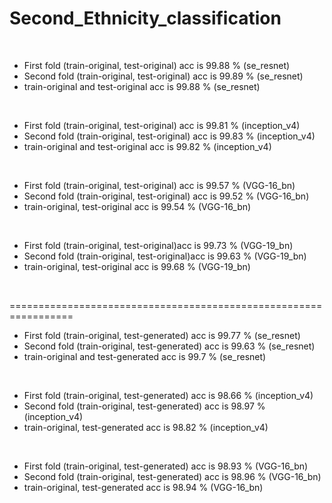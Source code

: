 # Second_Ethnicity_classification
<br/>

* First fold (train-original, test-original) acc is 99.88 % (se_resnet)
* Second fold (train-original, test-original) acc is 99.89 % (se_resnet)
* train-original and test-original acc is 99.88 % (se_resnet)
<br/>

* First fold (train-original, test-original) acc is 99.81 % (inception_v4)
* Second fold (train-original, test-original) acc is 99.83 % (inception_v4)
* train-original and test-original acc is 99.82 % (inception_v4)
<br/>

* First fold (train-original, test-original) acc is 99.57 % (VGG-16_bn)
* Second fold (train-original, test-original) acc is 99.52 % (VGG-16_bn)
* train-original, test-original acc is 99.54 % (VGG-16_bn)
<br/>

* First fold (train-original, test-original)acc is 99.73 % (VGG-19_bn)
* Second fold (train-original, test-original)acc is 99.63 % (VGG-19_bn)
* train-original, test-original acc is 99.68 % (VGG-19_bn)
<br/>

=================================================================
* First fold (train-original, test-generated) acc is 99.77 % (se_resnet)
* Second fold (train-original, test-generated) acc is 99.63 % (se_resnet)
* train-original and test-generated acc is 99.7 % (se_resnet)
<br/>

* First fold (train-original, test-generated) acc is 98.66 % (inception_v4)
* Second fold (train-original, test-generated) acc is 98.97 % (inception_v4)
* train-original, test-generated acc is 98.82 % (inception_v4)
<br/>

* First fold (train-original, test-generated) acc is 98.93 % (VGG-16_bn)
* Second fold (train-original, test-generated) acc is 98.96 % (VGG-16_bn)
* train-original, test-generated acc is 98.94 % (VGG-16_bn)
